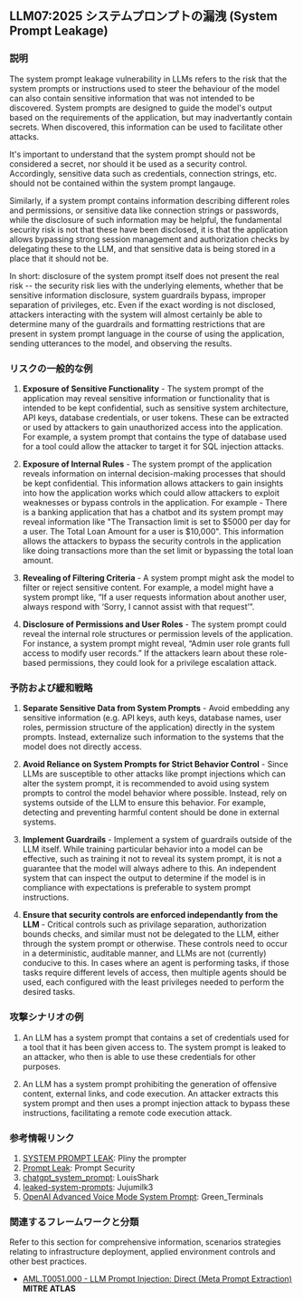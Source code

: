 ## LLM07:2025 システムプロンプトの漏洩 (System Prompt Leakage)

### 説明

The system prompt leakage vulnerability in LLMs refers to the risk that the system prompts or instructions used to steer the behaviour of the model can also contain sensitive information that was not intended to be discovered. System prompts are designed to guide the model's output based on the requirements of the application, but may inadvertantly contain secrets. When discovered, this information can be used to facilitate other attacks.

It's important to understand that the system prompt should not be considered a secret, nor should it be used as a security control. Accordingly, sensitive data such as credentials, connection strings, etc. should not be contained within the system prompt langauge.

Similarly, if a system prompt contains information describing different roles and permissions, or sensitive data like connection strings or passwords, while the disclosure of such information may be helpful, the fundamental security risk is not that these have been disclosed, it is that the application allows bypassing strong session management and authorization checks by delegating these to the LLM, and that sensitive data is being stored in a place that it should not be.

In short: disclosure of the system prompt itself does not present the real risk -- the security risk lies with the underlying elements, whether that be sensitive information disclosure, system guardrails bypass, improper separation of privileges, etc. Even if the exact wording is not disclosed, attackers interacting with the system will almost certainly be able to determine many of the guardrails and formatting restrictions that are present in system prompt language in the course of using the application, sending utterances to the model, and observing the results.

### リスクの一般的な例

1. **Exposure of Sensitive Functionality** - The system prompt of the application may reveal sensitive information or functionality that is intended to be kept confidential, such as sensitive system architecture, API keys, database credentials, or user tokens.  These can be extracted or used by attackers to gain unauthorized access into the application. For example, a system prompt that contains the type of database used for a tool could allow the attacker to target it for SQL injection attacks.

2. **Exposure of Internal Rules** - The system prompt of the application reveals information on internal decision-making processes that should be kept confidential. This information allows attackers to gain insights into how the application works which could allow attackers to exploit weaknesses or bypass controls in the application. For example - There is a banking application that has a chatbot and its system prompt may reveal information like "The Transaction limit is set to $5000 per day for a user. The Total Loan Amount for a user is $10,000". This information allows the attackers to bypass the security controls in the application like doing transactions more than the set limit or bypassing the total loan amount.

3. **Revealing of Filtering Criteria** - A system prompt might ask the model to filter or reject sensitive content. For example, a model might have a system prompt like, “If a user requests information about another user, always respond with ‘Sorry, I cannot assist with that request’”.

4. **Disclosure of Permissions and User Roles** - The system prompt could reveal the internal role structures or permission levels of the application. For instance, a system prompt might reveal, “Admin user role grants full access to modify user records.” If the attackers learn about these role-based permissions, they could look for a privilege escalation attack.

### 予防および緩和戦略


1. **Separate Sensitive Data from System Prompts** - Avoid embedding any sensitive information (e.g. API keys, auth keys, database names, user roles, permission structure of the application) directly in the system prompts. Instead, externalize such information to the systems that the model does not directly access.

2. **Avoid Reliance on System Prompts for Strict Behavior Control** - Since LLMs are susceptible to other attacks like prompt injections which can alter the system prompt, it is recommended to avoid using system prompts to control the model behavior where possible.  Instead, rely on systems outside of the LLM to ensure this behavior.  For example, detecting and preventing harmful content should be done in external systems.

3. **Implement Guardrails** - Implement a system of guardrails outside of the LLM itself.  While training particular behavior into a model can be effective, such as training it not to reveal its system prompt, it is not a guarantee that the model will always adhere to this.  An independent system that can inspect the output to determine if the model is in compliance with expectations is preferable to system prompt instructions.

4. **Ensure that security controls are enforced independantly from the LLM** - Critical controls such as privilage separation, authorization bounds checks, and similar must not be delegated to the LLM, either through the system prompt or otherwise. These controls need to occur in a deterministic, auditable manner, and LLMs are not (currently) conducive to this. In cases where an agent is performing tasks, if those tasks require different levels of access, then multiple agents should be used, each configured with the least privileges needed to perform the desired tasks.

### 攻撃シナリオの例

1. An LLM has a system prompt that contains a set of credentials used for a tool that it has been given access to.  The system prompt is leaked to an attacker, who then is able to use these credentials for other purposes.

2. An LLM has a system prompt prohibiting the generation of offensive content, external links, and code execution. An attacker extracts this system prompt and then uses a prompt injection attack to bypass these instructions, facilitating a remote code execution attack.

### 参考情報リンク

1. [SYSTEM PROMPT LEAK](https://x.com/elder_plinius/status/1801393358964994062): Pliny the prompter
2. [Prompt Leak](https://www.prompt.security/vulnerabilities/prompt-leak): Prompt Security
3. [chatgpt_system_prompt](https://github.com/LouisShark/chatgpt_system_prompt): LouisShark
4. [leaked-system-prompts](https://github.com/jujumilk3/leaked-system-prompts): Jujumilk3
5. [OpenAI Advanced Voice Mode System Prompt](https://x.com/Green_terminals/status/1839141326329360579): Green_Terminals

### 関連するフレームワークと分類

Refer to this section for comprehensive information, scenarios strategies relating to infrastructure deployment, applied environment controls and other best practices.

- [AML.T0051.000 - LLM Prompt Injection: Direct (Meta Prompt Extraction)](https://atlas.mitre.org/techniques/AML.T0051.000) **MITRE ATLAS**

